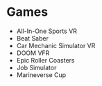 # Games
* All-In-One Sports VR
* Beat Saber
* Car Mechanic Simulator VR
* DOOM VFR
* Epic Roller Coasters
* Job Simulator
* Marineverse Cup
